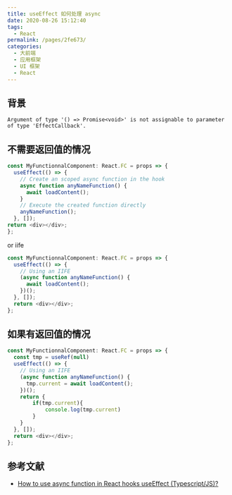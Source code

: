 ```yaml
---
title: useEffect 如何处理 async
date: 2020-08-26 15:12:40
tags: 
  - React
permalink: /pages/2fe673/
categories: 
  - 大前端
  - 应用框架
  - UI 框架
  - React
---
```


## 背景

```
Argument of type '() => Promise<void>' is not assignable to parameter of type 'EffectCallback'.
```

<!-- more -->

## 不需要返回值的情况

```js
const MyFunctionnalComponent: React.FC = props => {
  useEffect(() => {
    // Create an scoped async function in the hook
    async function anyNameFunction() {
      await loadContent();
    }
    // Execute the created function directly
    anyNameFunction();
  }, []);
return <div></div>;
};
```

or iife

```js
const MyFunctionnalComponent: React.FC = props => {
  useEffect(() => {
    // Using an IIFE
    (async function anyNameFunction() {
      await loadContent();
    })();
  }, []);
  return <div></div>;
};
```

## 如果有返回值的情况

```js
const MyFunctionnalComponent: React.FC = props => {
  const tmp = useRef(null)
  useEffect(() => {
    // Using an IIFE
    (async function anyNameFunction() {
      tmp.current = await loadContent();
    })();
    return {
        if(tmp.current){
            console.log(tmp.current)
        }
    }
  }, []);
  return <div></div>;
};
```

## 参考文献

- [How to use async function in React hooks useEffect (Typescript/JS)?](https://medium.com/javascript-in-plain-english/how-to-use-async-function-in-react-hook-useeffect-typescript-js-6204a788a435)
